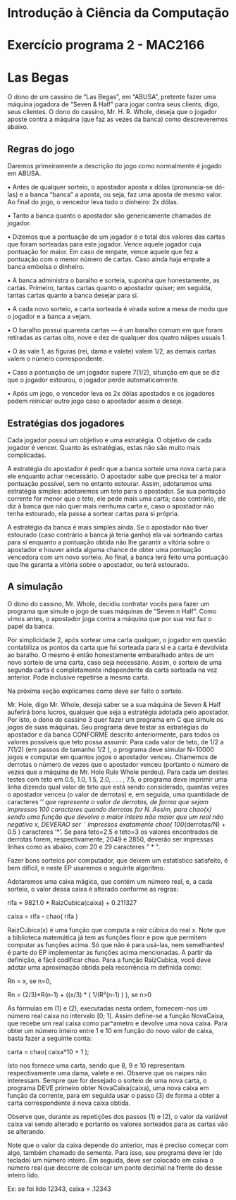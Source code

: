 # **Introdução à Ciência da Computação**

<h1>Exercício programa 2 - MAC2166</h1>

# Las Begas

O dono de um cassino de “Las Begas”, em “ABUSA”, pretente fazer uma máquina jogadora de
“Seven & Half” para jogar contra seus clients, digo, seus clientes. O dono do cassino, Mr. H. R. Whole,
deseja que o jogador aposte contra a máquina (que faz as vezes da banca) como descreveremos abaixo.

## Regras do jogo

Daremos primeiramente a descrição do jogo como normalmente é jogado em ABUSA.

• Antes de qualquer sorteio, o apostador aposta x dólas (pronuncia-se dó-las) e a banca “banca”
a aposta, ou seja, faz uma aposta de mesmo valor. Ao final do jogo, o vencedor leva todo o
dinheiro: 2x dólas.

• Tanto a banca quanto o apostador são genericamente chamados de jogador.

• Dizemos que a pontuação de um jogador é o total dos valores das cartas que foram sorteadas
para este jogador. Vence aquele jogador cuja pontuação for maior. Em caso de empate, vence
aquele que fez a pontuação com o menor número de cartas. Caso ainda haja empate a banca
embolsa o dinheiro.

• A banca administra o baralho e sorteia, suponha que honestamente, as cartas. Primeiro, tantas
cartas quanto o apostador quiser; em seguida, tantas cartas quanto a banca desejar para si.

• A cada novo sorteio, a carta sorteada é virada sobre a mesa de modo que o jogador e a banca a
vejam.

• O baralho possui quarenta cartas — é um baralho comum em que foram retiradas as cartas oito,
nove e dez de qualquer dos quatro náipes usuais 1.

• O ás vale 1, as figuras (rei, dama e valete) valem 1/2, as demais cartas valem o número correspondente.

• Caso a pontuação de um jogador supere 7(1/2), situação em que se diz que o jogador estourou, o
jogador perde automaticamente.

• Após um jogo, o vencedor leva os 2x dólas apostados e os jogadores podem reiniciar outro jogo
caso o apostador assim o deseje.

## Estratégias dos jogadores

Cada jogador possui um objetivo e uma estratégia. O objetivo de cada jogador é vencer. Quanto
 às estratégias, estas não são muito mais complicadas.

A estratégia do apostador é pedir que a banca sorteie uma nova carta para ele enquanto achar
necessário. O apostador sabe que precisa ter a maior pontuação possível, sem no entanto estourar.
Assim, adotaremos uma estratégia simples: adotaremos um teto para o apostador. Se sua pontação
corrente for menor que o teto, ele pede mais uma carta; caso contrário, ele diz  à banca que não
quer mais nenhuma carta e, caso o apostador não tenha estourado, ela passa a sortear cartas para si
própria.

A estratégia da banca é mais simples ainda. Se o apostador não tiver estourado (caso contrário a
banca já teria ganho) ela vai sorteando cartas para si enquanto a pontuação obtida não lhe garantir
a vitória sobre o apostador e houver ainda alguma chance de obter uma pontuação vencedora com um
novo sorteio. Ao final, a banca terá feito uma pontuação que lhe garanta a vitória sobre o apostador,
ou terá estourado.

## A simulação

O dono do cassino, Mr. Whole, decidiu contratar vocês para fazer um programa que simule o jogo
de suas máquinas de “Seven n Half”. Como vimos antes, o apostador joga contra a máquina que por
sua vez faz o papel da banca.

Por simplicidade 2, após sortear uma carta qualquer, o jogador em questão contabiliza os pontos
da carta que foi sorteada para si e a carta é devolvida ao baralho. O mesmo é então honestamente
embaralhado antes de um novo sorteio de uma carta, caso seja necessário. Assim, o sorteio de uma
segunda carta é completamente independente da carta sorteada na vez anterior. Pode inclusive repetirse a mesma carta.

Na próxima seção explicamos como deve ser feito o sorteio.

Mr. Hole, digo Mr. Whole, deseja saber se a sua máquina de Seven & Half auferirá bons lucros,
qualquer que seja a estratégia adotada pelo apostador. Por isto, o dono do cassino 3 quer fazer um
programa em C que simule os jogos de suas máquinas. Seu programa deve testar as estratégias do
apostador e da banca CONFORME descrito anteriormente, para todos os valores possíveis que teto
possa assumir. Para cada valor de teto, de 1/2
a 7(1/2)
(em passos de tamanho 1/2
), o programa deve simular
N=10000 jogos e computar em quantos jogos o apostador venceu. Chamemos de derrotas o número
de vezes que o apostador venceu (portanto o número de vezes que a máquina de Mr. Hole Rule Whole
perdeu). Para cada um destes testes com teto em 0.5, 1.0, 1.5, 2.0, . . . , 7.5, o programa deve imprimir
uma linha dizendo qual valor de teto que está sendo considerado, quantas vezes o apostador venceu
(o valor de derrotas) e, em seguida, uma quantidade de caracteres ’*’ que represente o valor de
derrotas, de forma que sejam impressos 100 caracteres quando derrotas for N. Assim, para chao(x)
sendo uma função que devolve o maior inteiro não maior que um real não negativo x, DEVERAO ser ˜
impressos exatamente chao( 100*(derrotas/N) + 0.5 ) caracteres ’*’. Se para teto=2.5 e teto=3
os valores encontrados de derrotas forem, respectivamente, 2049 e 2850, deverão ser impressas linhas
como as abaixo, com 20 e 29 caracteres " * ".

Fazer bons sorteios por computador, que deixem um estatístico satisfeito, é bem difícil, e neste EP
usaremos o seguinte algoritmo.

Adotaremos uma caixa mágica, que contém um número real, e, a cada sorteio, o valor dessa caixa
é alterado conforme as regras:

rifa = 9821.0 * RaizCubica(caixa) + 0.211327

caixa = rifa - chao( rifa )

RaizCubica(x) é uma função que computa a raiz cúbica do real x.
Note que a biblioteca matemática já tem as funções floor e pow que permitem computar
as funções acima. Só que não é para usá-las, nem semelhantes! é parte do
EP implementar as funções acima mencionadas. A partir da definição, é fácil codifícar chao. Para a função RaizCubica, você deve adotar uma aproximação obtida pela
recorrência rn definida como:

Rn = x, se n=0,

Rn = (2/3)*R(n-1) + ((x/3) * ( 1/(R²(n-1) ) ), se n>0

As fórmulas em (1) e (2), executadas nesta ordem, fornecem-nos um número real caixa no intervalo
[0; 1[. Assim define-se a função NovaCaixa, que recebe um real caixa como par^ametro e devolve uma
nova caixa. Para obter um número inteiro entre 1 e 10 em função do novo valor de caixa, basta fazer
a seguinte conta:

carta = chao( caixa*10 + 1 );

Isto nos fornece uma carta, sendo que 8, 9 e 10 representam respectivamente uma dama, valete e
rei. Observe que os naipes não interessam. Sempre que for desejado o sorteio de uma nova carta, o
programa DEVE primeiro obter NovaCaixa(caixa), uma nova caixa em função da corrente, para em
seguida usar o passo (3) de forma a obter a carta correspondente á nova caixa obtida.

Observe que, durante as repetições dos passos (1) e (2), o valor da variável caixa vai sendo
alterado e portanto os valores sorteados para as cartas vão se alterando.

Note que o valor da caixa depende do anterior, mas é preciso começar com algo, também chamado
de semente. Para isso, seu programa deve ler (do teclado) um número inteiro. Em seguida, deve ser
colocado em caixa o número real que decorre de colocar um ponto decimal na frente do desse inteiro
lido.

Ex: se foi lido 12343, caixa = .12343



